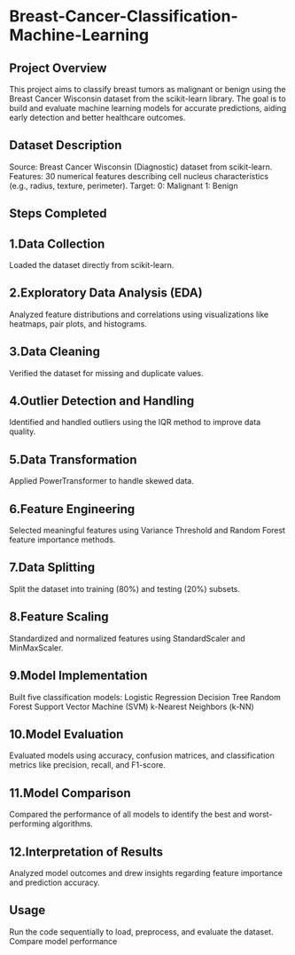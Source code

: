 # Breast-Cancer-Classification-Machine-Learning
## Project Overview
This project aims to classify breast tumors as malignant or benign using the Breast Cancer Wisconsin dataset from the scikit-learn library. The goal is to build and evaluate machine learning models for accurate predictions, aiding early detection and better healthcare outcomes.

## Dataset Description
Source: Breast Cancer Wisconsin (Diagnostic) dataset from scikit-learn.
Features: 30 numerical features describing cell nucleus characteristics (e.g., radius, texture, perimeter).
Target:
0: Malignant
1: Benign

## Steps Completed
## 1.Data Collection
Loaded the dataset directly from scikit-learn.
## 2.Exploratory Data Analysis (EDA)
Analyzed feature distributions and correlations using visualizations like heatmaps, pair plots, and histograms.
## 3.Data Cleaning
Verified the dataset for missing and duplicate values.
## 4.Outlier Detection and Handling
Identified and handled outliers using the IQR method to improve data quality.
## 5.Data Transformation
Applied PowerTransformer to handle skewed data.
## 6.Feature Engineering
Selected meaningful features using Variance Threshold and Random Forest feature importance methods.
## 7.Data Splitting
Split the dataset into training (80%) and testing (20%) subsets.
## 8.Feature Scaling
Standardized and normalized features using StandardScaler and MinMaxScaler.
## 9.Model Implementation
Built five classification models:
Logistic Regression
Decision Tree
Random Forest
Support Vector Machine (SVM)
k-Nearest Neighbors (k-NN)
## 10.Model Evaluation
Evaluated models using accuracy, confusion matrices, and classification metrics like precision, recall, and F1-score.
## 11.Model Comparison
Compared the performance of all models to identify the best and worst-performing algorithms.
## 12.Interpretation of Results
Analyzed model outcomes and drew insights regarding feature importance and prediction accuracy.
## Usage
Run the code sequentially to load, preprocess, and evaluate the dataset.
Compare model performance 
